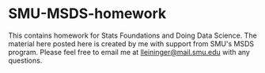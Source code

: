 # SMU-MSDS-homework
This contains homework for Stats Foundations and Doing Data Science.
The material here posted here is created by me with support from SMU's MSDS program.
Please feel free to email me at lleininger@mail.smu.edu with any questions.
